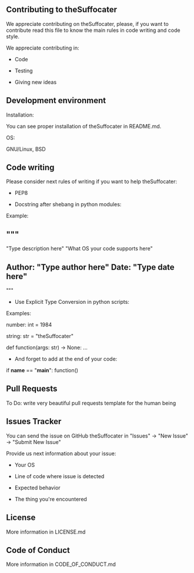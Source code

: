 ## Contributing to theSuffocater

We appreciate contributing on theSuffocater, please, if you want to contribute read this file to know the main rules in code writing and code style.

We appreciate contributing in:

- Code

- Testing

- Giving new ideas

## Development environment

Installation:

You can see proper installation of theSuffocater in README.md.

OS: 

GNU/Linux, BSD

## Code writing

Please consider next rules of writing if you want to help theSuffocater:

- PEP8

- Docstring after shebang in python modules:

Example:

"""
---------------------------------------
"Type description here"
"What OS your code supports here"

Author: "Type author here"
Date: "Type  date here"
---------------------------------------
"""

- Use Explicit Type Conversion in python scripts:

Examples:

number: int = 1984

string: str = "theSuffocater"

def function(args: str) -> None:
	...

- And forget to add at the end of your code:

if __name__ == "__main__":
	function()

## Pull Requests

To Do: write very beautiful pull requests template for the human being

## Issues Tracker

You can send the issue on GitHub theSuffocater in "Issues" -> "New Issue" -> "Submit New Issue"

Provide us next information about your issue:

- Your OS

- Line of code where issue is detected

- Expected behavior

- The thing you're encountered

## License

More information in LICENSE.md

## Code of Conduct

More information in CODE_OF_CONDUCT.md
